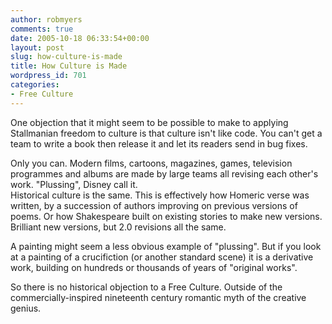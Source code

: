 ```yaml
---
author: robmyers
comments: true
date: 2005-10-18 06:33:54+00:00
layout: post
slug: how-culture-is-made
title: How Culture is Made
wordpress_id: 701
categories:
- Free Culture
---
```


One objection that it might seem to be possible to make to applying Stallmanian freedom to culture is that culture isn't like code. You can't get a team to write a book then release it and let its readers send in bug fixes.  
  
Only you can. Modern films, cartoons, magazines, games, television programmes and albums are made by large teams all revising each other's work. "Plussing", Disney call it.  
Historical culture is the same. This is effectively how Homeric verse was written, by a succession of authors improving on previous versions of poems. Or how Shakespeare built on existing stories to make new versions. Brilliant new versions, but 2.0 revisions all the same.  
  
A painting might seem a less obvious example of "plussing". But if you look at a painting of a crucifiction (or another standard scene) it is a derivative work, building on hundreds or thousands of years of "original works".  
  
So there is no historical objection to a Free Culture. Outside of the commercially-inspired nineteenth century romantic myth of the creative genius.  


